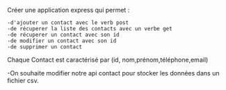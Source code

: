 Créer une application express qui permet :

    -d'ajouter un contact avec le verb post
    -de récuperer la liste des contacts avec un verbe get
    -de récuperer un contact avec son id
    -de modifier un contact avec son id
    -de supprimer un contact 
Chaque Contact est caractérisé par (id, nom,prénom,téléphone,email)

-On souhaite modifier notre api contact pour stocker les données dans un fichier csv.
